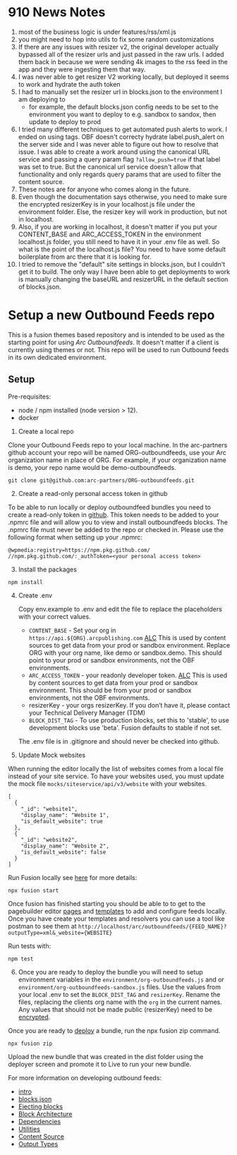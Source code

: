 # 910 News Notes

1. most of the business logic is under features/rss/xml.js
2. you might need to hop into utils to fix some random customizations
3. If there are any issues with resizer v2, the original developer actually bypassed all of the resizer urls and just passed in the raw urls.  I added them back in because we were sending 4k images to the rss feed in the app and they were ingesting them that way.  
4. I was never able to get resizer V2 working locally, but deployed it seems to work and hydrate the auth token
5. I had to manually set the resizer url in blocks.json to the environment I am deploying to
    - for example, the default blocks.json config needs to be set to the environment you want to deploy to e.g. sandbox to sandox, then update to deploy to prod
6. I tried many different techniques to get automated push alerts to work.  I ended on using tags.  OBF doesn't correcty hydrate label.push_alert on the server side and I was never able to figure out how to resolve that issue.  I was able to create a work around using the canonical URL service and passing a query param flag `?allow_push=true` if that label was set to true.  But the canonical url service doesn't allow that functionality and only regards query params that are used to filter the content source.  
7. These notes are for anyone who comes along in the future. 
8. Even though the documentation says otherwise, you need to make sure the encrypted resizerKey is in your localhost.js file under the environment folder.  Else, the resizer key will work in production, but not in localhost.  
9. Also, if you are working in localhost, it doesn't matter if you put your CONTENT_BASE and ARC_ACCESS_TOKEN in the environment localhost.js folder, you still need to have it in your .env file as well.  So what is the point of the localhost.js file?  You need to have some default boilerplate from arc there that it is looking for.
10.  I tried to remove the "default" site settings in blocks.json, but I couldn't get it to build.  The only way I have been able to get deployments to work is manually changing the baseURL and resizerURL in the default section of blocks.json.  

# Setup a new Outbound Feeds repo

This is a fusion themes based repository and is intended to be used as the starting point for using _Arc Outboundfeeds_. It doesn't matter if a client is currently using themes or not. This repo will be used to run Outbound feeds in its own dedicated environment.

## Setup

Pre-requisites:

- node / npm installed (node version > 12).
- docker

1. Create a local repo

Clone your Outbound Feeds repo to your local machine. In the arc-partners github account your repo will be named ORG-outboundfeeds, use your Arc organization name in place of ORG. For example, if your organization name is demo, your repo name would be demo-outboundfeeds.

```
git clone git@github.com:arc-partners/ORG-outboundfeeds.git
```

2. Create a read-only personal access token in github

To be able to run locally or deploy outboundfeed bundles you need to create a read-only token in [github](https://docs.github.com/en/free-pro-team@latest/github/authenticating-to-github/creating-a-personal-access-token). This token needs to be added to your .npmrc file and will allow you to view and install outboundfeeds blocks. The .npmrc file must never be added to the repo or checked in. Please use the following format when setting up your .npmrc:

```
@wpmedia:registry=https://npm.pkg.github.com/
//npm.pkg.github.com/:_authToken=<your personal access token>
```

3. Install the packages

```
npm install
```

4. Create .env

   Copy env.example to .env and edit the file to replace the placeholders with your correct values.

   - `CONTENT_BASE` - Set your org in `https://api.${ORG}.arcpublishing.com` [ALC](https://redirector.arcpublishing.com/alc/arc-products/pagebuilder/fusion/documentation/recipes/defining-arc-content-source.md#configuring-content_base-and-arc_access_token-for-local-development) This is used by content sources to get data from your prod or sandbox environment. Replace ORG with your org name, like demo or sandbox.demo. This should point to your prod or sandbox environments, not the OBF environments.
   - `ARC_ACCESS_TOKEN` - your readonly developer token. [ALC](https://redirector.arcpublishing.com/alc/arc-products/developer/user-documentation/accessing-the-arc-api/) This is used by content sources to get data from your prod or sandbox environment. This should be from your prod or sandbox environments, not the OBF environments.
   - resizerKey - your orgs resizerKey. If you don’t have it, please contact your Technical Delivery Manager (TDM)
   - `BLOCK_DIST_TAG` - To use production blocks, set this to 'stable', to use development blocks use 'beta'. Fusion defaults to stable if not set.

   The .env file is in .gitignore and should never be checked into github.

5. Update Mock websites

When running the editor locally the list of websites comes from a local file instead of your site service. To have your websites used, you must update the mock file `mocks/siteservice/api/v3/website` with your websites.

```
[
  {
    "_id": "website1",
    "display_name": "Website 1",
    "is_default_website": true
  },
  {
    "_id": "website2",
    "display_name": "Website 2",
    "is_default_website": false
  }
]
```

Run Fusion locally see [here](https://redirector.arcpublishing.com/alc/arc-products/pagebuilder/fusion/documentation/recipes/running-fusion-locally.md) for more details:

```
npx fusion start
```

Once fusion has finished starting you should be able to to get to the pagebuilder editor [pages](http://localhost/pagebuilder/pages) and [templates](http://localhost/pagebuilder/templates) to add and configure feeds locally. Once you have create your templates and resolvers you can use a tool like postman to see them at `http://localhost/arc/outboundfeeds/{FEED_NAME}?outputType=xml&_website={WEBSITE}`

Run tests with:

```
npm test
```

6. Once you are ready to deploy the bundle you will need to setup environment variables in the `environment/org-outboundfeeds.js` and or `environment/org-outboundfeeds-sandbox.js` files. Use the values from your local .env to set the `BLOCK_DIST_TAG` and `resizerKey`. Rename the files, replacing the clients org name with the `org` in the current names. Any values that should not be made public (resizerKey) need to be [encrypted](https://redirector.arcpublishing.com/alc/arc-products/pagebuilder/fusion/documentation/recipes/using-environment-secrets.md).

Once you are ready to [deploy](https://redirector.arcpublishing.com/alc/arc-products/pagebuilder/fusion/documentation/recipes/deploying-feature-pack.md) a bundle, run the npx fusion zip command.

```
npx fusion zip
```

Upload the new bundle that was created in the dist folder using the deployer screen and promote it to Live to run your new bundle.

For more information on developing outbound feeds:

- [intro](https://redirector.arcpublishing.com/alc/arc-products/arcio/user-docs/outbound-feeds-custom-block-development/)
- [blocks.json](https://redirector.arcpublishing.com/alc/arc-products/arcio/user-docs/blocksjson/)
- [Ejecting blocks](https://redirector.arcpublishing.com/alc/arc-products/arcio/user-docs/ejecting-a-block/)
- [Block Architecture](https://redirector.arcpublishing.com/alc/arc-products/arcio/user-docs/feature-blocks-architecture/)
- [Dependencies](https://redirector.arcpublishing.com/alc/arc-products/arcio/user-docs/dependencies/)
- [Utilities](https://redirector.arcpublishing.com/alc/arc-products/arcio/user-docs/outbound-feeds-development-utilities/)
- [Content Source](https://redirector.arcpublishing.com/alc/arc-products/arcio/user-docs/outbound-feeds-development-content-source/)
- [Output Types](https://redirector.arcpublishing.com/alc/arc-products/arcio/user-docs/outbound-feeds-development-output-types/)
